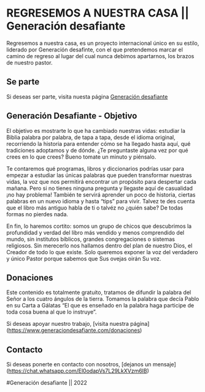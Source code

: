 # REGRESEMOS A NUESTRA CASA || Generación desafiante

Regresemos a nuestra casa, es un proyecto internacional único en su estilo, liderado por Generación desafinte, con el que pretendemos marcar el camino de regreso al lugar del cual nunca debimos apartarnos, los brazos de nuestro pastor.

## Se parte

Si deseas ser parte, visita nuesta página [Generación desafiante](https://www.generaciondesafiante.com/)

## Generación Desafiante - Objetivo

El objetivo es mostrarte lo que ha cambiado nuestras vidas: estudiar la Biblia palabra por palabra, de tapa a tapa, desde el idioma original, recorriendo la historia para entender cómo se ha llegado hasta aquí, qué tradiciones adoptamos y de dónde. ¿Te preguntaste alguna vez por qué crees en lo que crees? Bueno tomate un minuto y piénsalo.

Te contaremos qué programas, libros y diccionarios podrías usar para empezar a estudiar las únicas palabras que pueden transformar nuestras vidas, la voz que nos permitirá encontrar un propósito para despertar cada mañana. Pero si no tienes ninguna pregunta y llegaste aquí de casualidad ¡no hay problema! También te servirá aprender un poco de historia, ciertas palabras en un nuevo idioma y hasta “tips” para vivir. Talvez te des cuenta que el libro más antiguo habla de ti o talvéz no ¿quién sabe? De todas formas no pierdes nada.

En fin, lo haremos cortito: somos un grupo de chicos que descubrimos la profundidad y verdad del libro más vendido y menos comprendido del mundo, sin institutos bíblicos, grandes congregaciones o sistemas religiosos. Sin merecerlo nos hallamos dentro del plan de nuestro Dios, el Creador de todo lo que existe. Solo queremos exponer la voz del verdadero y único Pastor porque sabemos que Sus ovejas oirán Su voz.

## Donaciones

Este contenido es totalmente gratuito, tratamos de difundir la palabra del Señor a los cuatro ángulos de la tierra. Tomamos la palabra que decía Pablo en su Carta a Gálatas “El que es enseñado en la palabra haga participe de toda cosa buena al que lo instruye”. 

Si deseas apoyar nuestro trabajo, [visita nuestra página] (https://www.generaciondesafiante.com/donaciones)

## Contacto

Si deseas ponerte en contacto con nosotros, [dejanos un mensaje] (https://chat.whatsapp.com/El0odapVs7L29LkXVzm6lB)

#Generación desafiante || 2022
